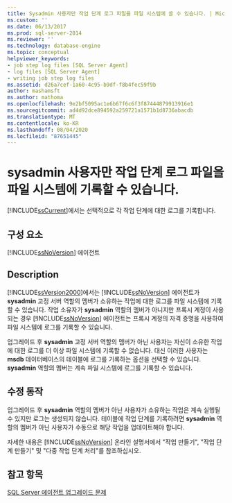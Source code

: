 ```yaml
---
title: Sysadmin 사용자만 작업 단계 로그 파일을 파일 시스템에 쓸 수 있습니다. | Microsoft Docs
ms.custom: ''
ms.date: 06/13/2017
ms.prod: sql-server-2014
ms.reviewer: ''
ms.technology: database-engine
ms.topic: conceptual
helpviewer_keywords:
- job step log files [SQL Server Agent]
- log files [SQL Server Agent]
- writing job step log files
ms.assetid: d26a7cef-1a60-4c95-b9df-f8b4fec59f9b
author: mashamsft
ms.author: mathoma
ms.openlocfilehash: 9e2bf5095ac1e6b67f6c6f3f87444879913916e1
ms.sourcegitcommit: ad4d92dce894592a259721a1571b1d8736abacdb
ms.translationtype: MT
ms.contentlocale: ko-KR
ms.lasthandoff: 08/04/2020
ms.locfileid: "87651445"
---
```

# <a name="only-sysadmin-users-can-write-job-step-log-files-to-the-file-system"></a>sysadmin 사용자만 작업 단계 로그 파일을 파일 시스템에 기록할 수 있습니다.
  [!INCLUDE[ssCurrent](../../includes/sscurrent-md.md)]에서는 선택적으로 각 작업 단계에 대한 로그를 기록합니다.  
  
## <a name="component"></a>구성 요소  
 [!INCLUDE[ssNoVersion](../../includes/ssnoversion-md.md)] 에이전트  
  
## <a name="description"></a>Description  
 [!INCLUDE[ssVersion2000](../../includes/ssversion2000-md.md)]에서는 [!INCLUDE[ssNoVersion](../../includes/ssnoversion-md.md)] 에이전트가 **sysadmin** 고정 서버 역할의 멤버가 소유하는 작업에 대한 로그를 파일 시스템에 기록할 수 있습니다. 작업 소유자가 **sysadmin** 역할의 멤버가 아니지만 프록시 계정이 사용되는 경우 [!INCLUDE[ssNoVersion](../../includes/ssnoversion-md.md)] 에이전트는 프록시 계정의 자격 증명을 사용하여 파일 시스템에 로그를 기록할 수 있습니다.  
  
 업그레이드 후 **sysadmin** 고정 서버 역할의 멤버가 아닌 사용자는 자신이 소유한 작업에 대한 로그를 더 이상 파일 시스템에 기록할 수 없습니다. 대신 이러한 사용자는 **msdb** 데이터베이스의 테이블에 로그를 기록하는 옵션을 선택할 수 있습니다. **sysadmin** 역할의 멤버는 계속 파일 시스템에 로그를 기록할 수 있습니다.  
  
## <a name="corrective-action"></a>수정 동작  
 업그레이드 후 **sysadmin** 역할의 멤버가 아닌 사용자가 소유하는 작업은 계속 실행될 수 있지만 로그는 생성되지 않습니다. 테이블에 작업 단계를 기록하려면 **sysadmin** 역할의 멤버가 아닌 사용자가 수동으로 해당 작업을 업데이트해야 합니다.  
  
 자세한 내용은 [!INCLUDE[ssNoVersion](../../includes/ssnoversion-md.md)] 온라인 설명서에서 "작업 만들기", "작업 단계 만들기" 및 "다중 작업 단계 처리"를 참조하십시오.  
  
## <a name="see-also"></a>참고 항목  
 [SQL Server 에이전트 업그레이드 문제](../../../2014/sql-server/install/sql-server-agent-upgrade-issues.md)  
  
  
